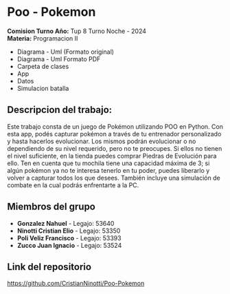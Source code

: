 # Poo - Pokemon

**Comision Turno Año:** Tup 8 Turno Noche - 2024<br>
**Materia:** Programacion II

- Diagrama - Uml (Formato original)
- Diagrama - Uml Formato PDF
- Carpeta de clases
- App
- Datos
- Simulacion batalla

## Descripcion del trabajo:
Este trabajo consta de un juego de Pokémon utilizando POO en Python. Con esta app, podés capturar pokémon a través de tu entrenador personalizado y hasta hacerlos evolucionar. Los mismos podrán evolucionar o no dependiendo de su nivel requerido, pero no te preocupes. Si ellos no tienen el nivel suficiente, en la tienda puedes comprar Piedras de Evolución para ello. Ten en cuenta que tu mochila tiene una capacidad máxima de 3; si algún pokémon ya no te interesa tenerlo en tu poder, puedes liberarlo y volver a capturar todos los que desees. También incluye una simulación de combate en la cual podrás enfrentarte a la PC.

## Miembros del grupo
- **Gonzalez Nahuel** - Legajo: 53640
- **Ninotti Cristian Elio** - Legajo: 53350
- **Poli Veliz Francisco** - Legajo: 53393
- **Zucco Juan Ignacio** - Legajo: 53524


## Link del repositorio
https://github.com/CristianNinotti/Poo-Pokemon
